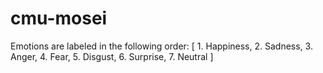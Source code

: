 # cmu-mosei
Emotions are labeled in the following order: [
    1. Happiness,
    2. Sadness,
    3. Anger,
    4. Fear,
    5. Disgust,
    6. Surprise,
    7. Neutral
]